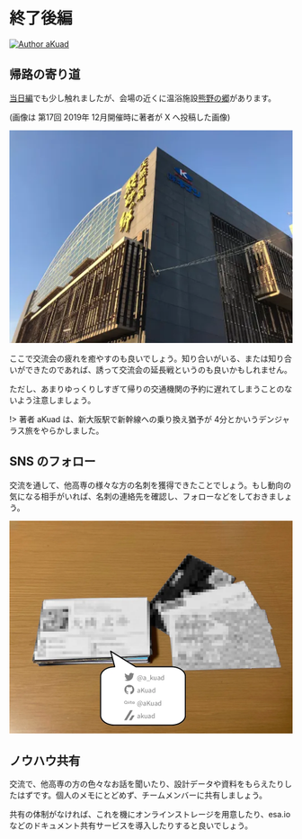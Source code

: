 # 終了後編

[![Author aKuad](https://img.shields.io/badge/Author-aKuad-blue?logo=github)](https://github.com/aKuad)

## 帰路の寄り道

[当日編](./meeting.md)でも少し触れましたが、会場の近くに温浴施設[熊野の郷](https://www.kumano-no-sato.com/naruohama/)があります。

(画像は 第17回 2019年 12月開催時に著者が X へ投稿した画像)

![熊野の郷 外観](./after_media/kumano-no-sato.webp ":size=500")

ここで交流会の疲れを癒やすのも良いでしょう。知り合いがいる、または知り合いができたのであれば、誘って交流会の延長戦というのも良いかもしれません。

ただし、あまりゆっくりしすぎて帰りの交通機関の予約に遅れてしまうことのないよう注意しましょう。

!> 著者 aKuad は、新大阪駅で新幹線への乗り換え猶予が 4分とかいうデンジャラス旅をやらかしました。

## SNS のフォロー

交流を通して、他高専の様々な方の名刺を獲得できたことでしょう。もし動向の気になる相手がいれば、名刺の連絡先を確認し、フォローなどをしておきましょう。

![名刺記載の連絡先確認](./after_media/name-paper-check.webp ":size=500")

## ノウハウ共有

交流で、他高専の方の色々なお話を聞いたり、設計データや資料をもらえたりしたはずです。個人のメモにとどめず、チームメンバーに共有しましょう。

共有の体制がなければ、これを機にオンラインストレージを用意したり、esa.io などのドキュメント共有サービスを導入したりすると良いでしょう。
